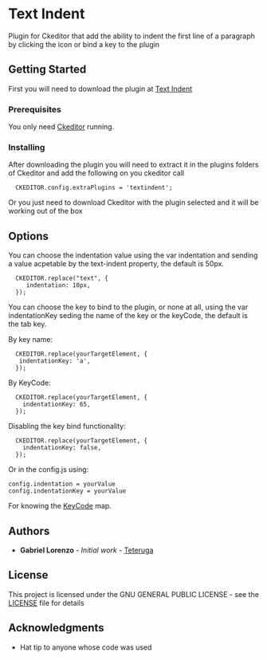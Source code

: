 # Text Indent 

Plugin for Ckeditor that add the ability to indent the first line of a paragraph by clicking the icon or bind a key to the plugin

## Getting Started

First you will need to download the plugin at [Text Indent](https://ckeditor.com/cke4/addon/textindent)

### Prerequisites

You only need [Ckeditor](https://ckeditor.com/cke4/builder) running.

### Installing

After downloading the plugin you will need to extract it in the plugins folders of Ckeditor and add the following on you ckeditor call

```
  CKEDITOR.config.extraPlugins = 'textindent';
```

Or you just need to download Ckeditor with the plugin selected and it will be working out of the box 

## Options

You can choose the indentation value using the var indentation and sending a value acpetable by the text-indent property, the default is 50px.

```
  CKEDITOR.replace("text", {
     indentation: 10px,
  });
```                    

You can choose the key to bind to the plugin, or none at all, using the var indentationKey seding the name of the key or the keyCode, the default is the tab key.

By key name:
```
  CKEDITOR.replace(yourTargetElement, {
   indentationKey: 'a',
  });
```
By KeyCode:
```
  CKEDITOR.replace(yourTargetElement, {
    indentationKey: 65,
  });
```
Disabling the key bind functionality:
```
  CKEDITOR.replace(yourTargetElement, {
    indentationKey: false,
  });
```
Or in the config.js using:
```
config.indentation = yourValue
config.indentationKey = yourValue
```

For knowing the [KeyCode](https://keycode.info/) map.

## Authors

* **Gabriel Lorenzo** - *Initial work* - [Teteruga](https://github.com/Teteruga)

## License

This project is licensed under the GNU GENERAL PUBLIC LICENSE - see the [LICENSE](LICENSE) file for details

## Acknowledgments

* Hat tip to anyone whose code was used
